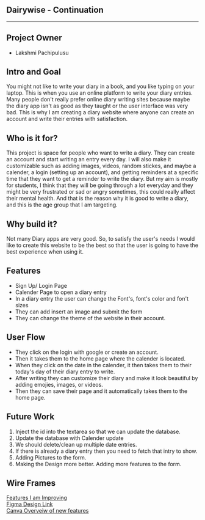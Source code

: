 ## Dairywise - Continuation
-----------------------------------------------------------------
## Project Owner
- Lakshmi Pachipulusu

## Intro and Goal
You might not like to write your diary in a book, and you like typing on your laptop. This is when you use an online platform to write your diary entries. Many people don't really prefer online diary writing sites because maybe the diary app isn't as good as they taught or the user interface was very bad. This is why I am creating a diary website where anyone can create an account and write their entries with satisfaction. 

## Who is it for?
This project is space for people who want to write a diary. They can create an account and start writing an entry every day. I will also make it customizable such as adding images, videos, random stickes, and maybe a calender, a login (setting up an account), and getting reminders at a specific time that they want to get a reminder to write the diary. But my aim is mostly for students, I think that they will be going through a lot everyday and they might be very frustrated or sad or angry sometimes, this could really affect their mental health. And that is the reason why it is good to write a diary, and this is the age group that I am targeting. 

## Why build it? 
Not many Diary apps are very good. So, to satisfy the user's needs I would like to create this website to be the best so that the user is going to have the best experience when using it. 

## Features 
- Sign Up/ Login Page
- Calender Page to open a diary entry
- In a diary entry the user can change the Font's, font's color and fon't sizes
- They can add insert an image and submit the form
- They can change the theme of the website in their account. 

## User Flow
- They click on the login with google or create an account. 
- Then it takes them to the home page where the calender is located. 
- When they click on the date in the calender, it then takes them to their today's day of their diary entry to write. 
- After writing they can customize their diary and make it look beautiful by adding emojies, images, or videos. 
- Then they can save their page and it automatically takes them to the home page. 


## Future Work
1. Inject the id into the textarea so that we can update the database.
2. Update the database with Calender update
3. We should delete/clean up multiple date entries. 
4. If there is already a diary entry then you need to fetch that intry to show. 
5. Adding Pictures to the form.
6. Making the Design more better. Adding more features to the form.

## Wire Frames
<a href = "https://docs.google.com/document/d/1rhgkdZW3Q9Xt_4x8gIV0nGn1ORYIgSk2OKzmvzaVKdk/edit?usp=sharing"> Features I am Improving </a>
</br>
<a href = "https://www.figma.com/file/0RVvUI8vaORjcEWslGTRbS/Untitled?node-id=0%3A1"> Figma Design Link </a>
</br>
<a href = "https://www.canva.com/design/DAEkMR1Z_6o/WAUn6sqV2XF7eeThq0mcaA/view?utm_content=DAEkMR1Z_6o&utm_campaign=designshare&utm_medium=link&utm_source=sharebutton"> Canva Overveiw of new features </a>